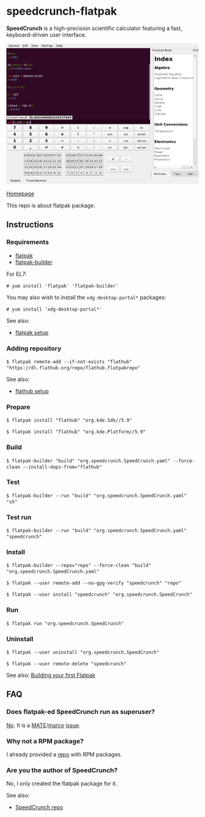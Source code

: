 # speedcrunch-flatpak

**SpeedCrunch** is a high-precision scientific calculator featuring a fast, keyboard-driven user interface.

![speedcrunch-flatpak screenshot](speedcrunch-flatpak.png)

[Homepage](http://speedcrunch.org)

This repo is about flatpak package.

## Instructions

### Requirements

* [flatpak](https://github.com/flatpak/flatpak)
* [flatpak-builder](https://github.com/flatpak/flatpak-builder)

For EL7:

```
# yum install 'flatpak' 'flatpak-builder'
```

You may also wish to install the `xdg-desktop-portal*` packages:

```
# yum install 'xdg-desktop-portal*'
```

See also:

* [flatpak setup](https://flatpak.org/setup)

### Adding repository

```
$ flatpak remote-add --if-not-exists "flathub" "https://dl.flathub.org/repo/flathub.flatpakrepo"
```

See also:

* [flathub setup](http://docs.flatpak.org/en/latest/using-flatpak.html#add-a-remote)

### Prepare

```
$ flatpak install "flathub" "org.kde.Sdk//5.9"
```

```
$ flatpak install "flathub" "org.kde.Platform//5.9"
```

### Build

```
$ flatpak-builder "build" "org.speedcrunch.SpeedCrunch.yaml" --force-clean --install-deps-from="flathub"
```

### Test

```
$ flatpak-builder --run "build" "org.speedcrunch.SpeedCrunch.yaml" "sh"
```

### Test run

```
$ flatpak-builder --run "build" "org.speedcrunch.SpeedCrunch.yaml" "speedcrunch"
```

### Install

```
$ flatpak-builder --repo="repo" --force-clean "build" "org.speedcrunch.SpeedCrunch.yaml"
```

```
$ flatpak --user remote-add --no-gpg-verify "speedcrunch" "repo"
```

```
$ flatpak --user install "speedcrunch" "org.speedcrunch.SpeedCrunch"
```

### Run

```
$ flatpak run "org.speedcrunch.SpeedCrunch"
```

### Uninstall

```
$ flatpak --user uninstall "org.speedcrunch.SpeedCrunch"
```

```
$ flatpak --user remote-delete "speedcrunch"
```

See also: [Building your first Flatpak](http://docs.flatpak.org/en/latest/first-build.html)

## FAQ

### Does flatpak-ed SpeedCrunch run as superuser?

[No](https://github.com/flatpak/flatpak/issues/1557). It is a [MATE](https://github.com/mate-desktop)/[marco](https://github.com/mate-desktop/marco) [issue](https://github.com/mate-desktop/marco/issues/301).

### Why not a RPM package?

I already provided a [repo](https://copr.fedorainfracloud.org/coprs/scx/speedcrunch/) with RPM packages.

### Are you the author of SpeedCrunch?

No, I only created the flatpak package for it.

See also:

* [SpeedCrunch repo](https://bitbucket.org/heldercorreia/speedcrunch/overview)

